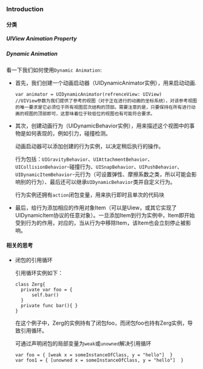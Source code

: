 ### Introduction



#### 分类

##### UIView Animation Property

##### Dynamic Animation

看一下我们如何使用`Dynamic Animation`:

* 首先，我们创建一个动画启动器（UIDynamicAnimator实例），用来启动动画.

  ```
  var animator = UIDynamicAnimator(refrenceView: UIView)
  //UIView参数为我们提供了参考的视图（对于正在进行的动画的坐标系统），对该参考视图的唯一要求是它必须位于所有视图层次结构的顶部。需要注意的是，只要保持在所有进行动画的视图的顶部即可，这意味着位于较低位的视图也有可能符合要求。
  ```

* 其次，创建动画行为（UIDynamicBehavior实例），用来描述这个视图中的事物是如何表现的，例如引力，碰撞检测。

  动画启动器可以添加创建的行为实例，以决定稍后执行的操作。

  行为包括：`UIGravityBehavior`、`UIAttachmentBehavior`、`UICollisionBehavior`-碰撞行为、`UISnapBehavior`、`UIPushBehavior`、`UIDynamicItemBehavior`-元行为（可设置弹性、摩擦系数之类，所以可能会影响别的行为）、最后还可以继承`UIDynamicBehavior`类并自定义行为。

  行为实例还拥有`action`闭包变量，用来执行即时且单次的代码块

* 最后，给行为添加相应的作用对象Item（可以是Uiew，或其它实现了UIDynamicItem协议的任意对象）。一旦添加Item到行为实例中，Item即开始受到行为的作用，对应的，当从行为中移除Item，该Item也会立刻停止被影响。

#### 相关的思考

* 闭包的引用循环

  引用循环实例如下：

  ```
  class Zerg{
  	private var foo = {
  		self.bar()
  	}
  	private func bar(){ }
  }
  ```

  在这个例子中，Zerg的实例持有了闭包foo，而闭包foo也持有Zerg实例，导致引用循环。

  可通过声明闭包的局部变量为`weak`或`unowned`解决引用循环

  ```
  var foo = { [weak x = someInstanceOfClass, y = "hello"]  }
  var foo1 = { [unowned x = someInstanceOfClass, y = "hello"]  }
  ```

  